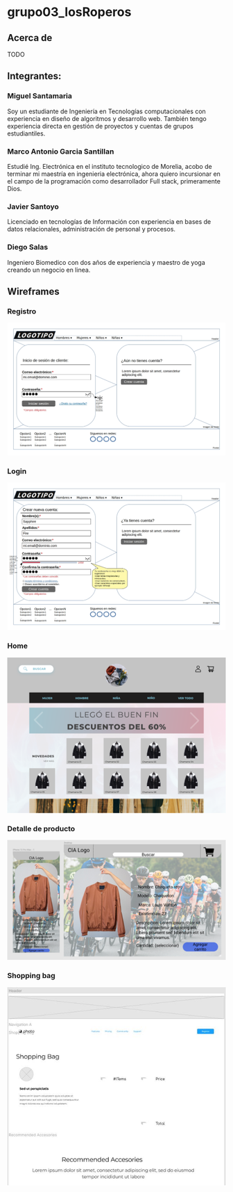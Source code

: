 # grupo03_losRoperos

## Acerca de
TODO

## Integrantes:

### Miguel Santamaria
Soy un estudiante de Ingeniería en Tecnologías computacionales con experiencia en diseño de algoritmos y desarrollo web. También tengo experiencia directa en gestión de proyectos y cuentas de grupos estudiantiles.

### Marco Antonio Garcia Santillan
Estudié Ing. Electrónica en el instituto tecnologico de Morelia, acobo de terminar mi maestría en ingenieria electrónica, ahora quiero incursionar en el campo de la programación como desarrollador Full stack, primeramente Dios.

### Javier Santoyo
Licenciado en tecnologías de Información con experiencia en bases de datos relacionales, administración de personal y procesos.

### Diego Salas
 Ingeniero Biomedico con dos años de experiencia y maestro de yoga creando un negocio en linea.

## Wireframes

### Registro
![signup_wireframe](./Wireframes/wireframe_login.jpg)

### Login
![login_wireframe](./Wireframes/wireframe_signup.jpg)

### Home
![home_wireframe](./Wireframes/wireframe_home.png)

### Detalle de producto
![detail_wireframe](./Wireframes/wireframe_productDetail.png)

### Shopping bag
![shopping_bag_wireframe](./Wireframes/wireframe_shoppingBag.jpeg)
